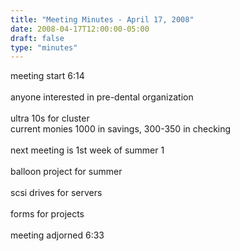 ```yaml
---
title: "Meeting Minutes - April 17, 2008"
date: 2008-04-17T12:00:00-05:00
draft: false
type: "minutes"
---
```


meeting start 6:14<br />
<br />
anyone interested in pre-dental organization<br />
<br />
ultra 10s for cluster<br />
current monies 1000 in savings, 300-350 in checking<br />
<br />
next meeting is 1st week of summer 1<br />
<br />
balloon project for summer<br />
<br />
scsi drives for servers<br />
<br />
forms for projects<br />
<br />
meeting adjorned 6:33